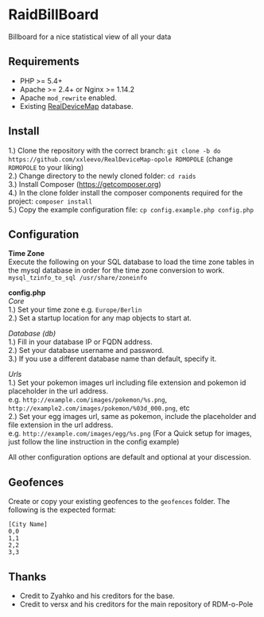 # RaidBillBoard  
Billboard for a nice statistical view of all your data

## Requirements  
* PHP >= 5.4+  
* Apache >= 2.4+ or Nginx >= 1.14.2  
* Apache `mod_rewrite` enabled.  
* Existing [RealDeviceMap](https://github.com/RealDeviceMap/RealDeviceMap) database.  

## Install  
1.) Clone the repository with the correct branch: `git clone -b do https://github.com/xxleevo/RealDeviceMap-opole RDMOPOLE` (change `RDMOPOLE` to your liking)  
2.) Change directory to the newly cloned folder: `cd raids`  
3.) Install Composer (https://getcomposer.org)  
4.) In the clone folder install the composer components required for the project: `composer install`  
5.) Copy the example configuration file: `cp config.example.php config.php`  

## Configuration  
**Time Zone**  
Execute the following on your SQL database to load the time zone tables in the mysql database in order for the time zone conversion to work.   
`mysql_tzinfo_to_sql /usr/share/zoneinfo`  

**config.php**  
_Core_  
1.) Set your time zone e.g. `Europe/Berlin`  
2.) Set a startup location for any map objects to start at.  

_Database (db)_  
1.) Fill in your database IP or FQDN address.  
2.) Set your database username and password.  
3.) If you use a different database name than default, specify it.  

_Urls_  
1.) Set your pokemon images url including file extension and pokemon id placeholder in the url address.  
e.g. `http://example.com/images/pokemon/%s.png`, `http://example2.com/images/pokemon/%03d_000.png`, etc  
2.) Set your egg images url, same as pokemon, include the placeholder and file extension in the url address.  
e.g. `http://example.com/images/egg/%s.png` 
(For a Quick setup for images, just follow the line instruction in the config example) 

All other configuration options are default and optional at your discession.  

## Geofences  
Create or copy your existing geofences to the `geofences` folder. The following is the expected format:   
```
[City Name]  
0,0  
1,1  
2,2  
3,3  
```

## Thanks  
- Credit to Zyahko and his creditors for the base.  
- Credit to versx and his creditors for the main repository of RDM-o-Pole
